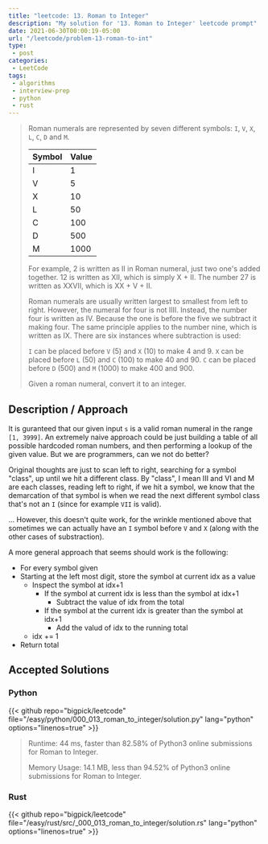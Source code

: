 ```yaml
---
title: "leetcode: 13. Roman to Integer"
description: "My solution for '13. Roman to Integer' leetcode prompt"
date: 2021-06-30T00:00:19-05:00
url: "/leetcode/problem-13-roman-to-int"
type:
 - post
categories:
 - LeetCode
tags:
 - algorithms
 - interview-prep
 - python
 - rust
---
```


> Roman numerals are represented by seven different symbols: `I`, `V`, `X`, `L`, `C`, `D` and `M`.
>
> | Symbol   |      Value |
> |----------|------------|
> | I        |     1      |
> | V        |     5      |
> | X        |     10     |
> | L        |     50     |
> | C        |     100    |
> | D        |     500    |
> | M        |     1000   |
>
> For example, 2 is written as II in Roman numeral, just two one's added together. 12 is written as XII, which is simply X + II. The number 27 is written as XXVII, which is XX + V + II.
>
> Roman numerals are usually written largest to smallest from left to right. However, the numeral for four is not IIII. Instead, the number four is written as IV. Because the one is before the five we subtract it making four. The same principle applies to the number nine, which is written as IX. There are six instances where subtraction is used:
>
> `I` can be placed before `V` (5) and `X` (10) to make 4 and 9.
> `X` can be placed before `L` (50) and `C` (100) to make 40 and 90.
> `C` can be placed before `D` (500) and `M` (1000) to make 400 and 900.
>
> Given a roman numeral, convert it to an integer.

## Description / Approach

It is guranteed that our given input `s` is a valid roman numeral in the range `[1, 3999]`. An extremely naive approach could be just building a table of all possible hardcoded roman numbers, and then performing a lookup of the given value. But we are programmers, can we not do better?

Original thoughts are just to scan left to right, searching for a symbol "class", up until we hit a different class. By "class", I mean III and VI and M are each classes, reading left to right, if we hit a symbol, we know that the demarcation of that symbol is when we read the next different symbol class that's not an `I` (since for example `VII` is valid).

... However, this doesn't quite work, for the wrinkle mentioned above that sometimes we can actually have an `I` symbol before `V` and `X` (along with the other cases of substraction).

A more general approach that seems should work is the following:

* For every symbol given
* Starting at the left most digit, store the symbol at current idx as a value
  * Inspect the symbol at idx+1
     * If the symbol at current idx is less than the symbol at idx+1
        * Subtract the value of idx from the total
     * If the symbol at the current idx is greater than the symbol at idx+1
        * Add the valud of idx to the running total
  * idx += 1
* Return total

## Accepted Solutions

### Python
{{< github repo="bigpick/leetcode" file="/easy/python/000_013_roman_to_integer/solution.py" lang="python" options="linenos=true" >}}

> Runtime: 44 ms, faster than 82.58% of Python3 online submissions for Roman to Integer.
>
> Memory Usage: 14.1 MB, less than 94.52% of Python3 online submissions for Roman to Integer.

### Rust
{{< github repo="bigpick/leetcode" file="/easy/rust/src/_000_013_roman_to_integer/solution.rs" lang="python" options="linenos=true" >}}


